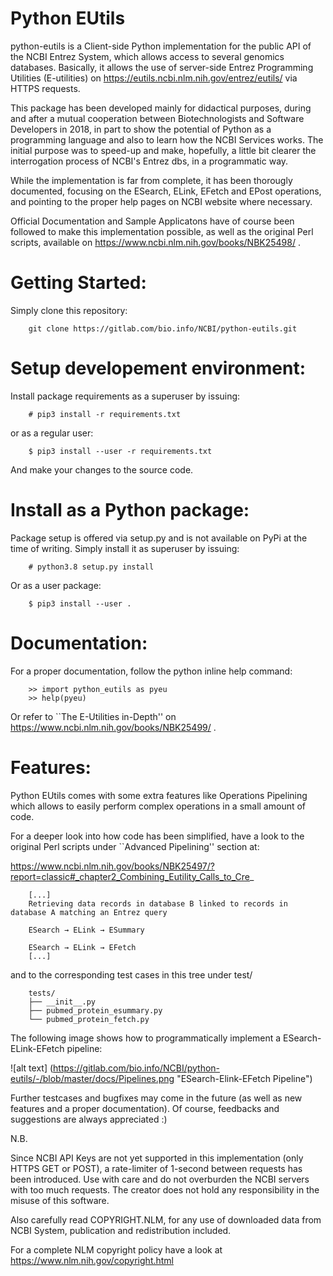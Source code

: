 Python EUtils
=============

python-eutils is a Client-side Python implementation for the public API of the NCBI Entrez System, 
which allows access to several genomics databases.
Basically, it allows the use of server-side Entrez Programming Utilities (E-utilities)
on https://eutils.ncbi.nlm.nih.gov/entrez/eutils/ via HTTPS requests.

This package has been developed mainly for didactical purposes, during and after a mutual cooperation 
between Biotechnologists and Software Developers in 2018, in part to show the potential of Python 
as a programming language and also to learn how the NCBI Services works.
The initial purpose was to speed-up and make, hopefully, a little bit clearer 
the interrogation process of NCBI's Entrez dbs, in a programmatic way.

While the implementation is far from complete, it has been thorougly documented, focusing on
the ESearch, ELink, EFetch and EPost operations, and pointing to the proper help pages 
on NCBI website where necessary.

Official Documentation and Sample Applicatons have of course been followed to make this implementation possible,
as well as the original Perl scripts, available on https://www.ncbi.nlm.nih.gov/books/NBK25498/ .

Getting Started:
================

Simply clone this repository:

        git clone https://gitlab.com/bio.info/NCBI/python-eutils.git


Setup developement environment:
===============================

Install package requirements as a superuser by issuing:

        # pip3 install -r requirements.txt

or as a regular user:

        $ pip3 install --user -r requirements.txt

And make your changes to the source code.

Install as a Python package:
===========================

Package setup is offered via setup.py and is not available on PyPi at the time of writing.
Simply install it as superuser by issuing:

        # python3.8 setup.py install

Or as a user package:

        $ pip3 install --user .


Documentation:
==============

For a proper documentation, follow the python inline help command:

        >> import python_eutils as pyeu
        >> help(pyeu)

Or refer to ``The E-Utilities in-Depth'' on https://www.ncbi.nlm.nih.gov/books/NBK25499/ .

Features:
=========

Python EUtils comes with some extra features like Operations Pipelining which allows to easily perform complex
operations in a small amount of code.

For a deeper look into how code has been simplified, have a look to the original Perl scripts
under ``Advanced Pipelining'' section at:

https://www.ncbi.nlm.nih.gov/books/NBK25497/?report=classic#_chapter2_Combining_Eutility_Calls_to_Cre_


        [...]
        Retrieving data records in database B linked to records in database A matching an Entrez query

        ESearch → ELink → ESummary

        ESearch → ELink → EFetch
        [...]

and to the corresponding test cases in this tree under test/
        
        tests/
        ├── __init__.py
        ├── pubmed_protein_esummary.py
        └── pubmed_protein_fetch.py


The following image shows how to programmatically implement a ESearch-ELink-EFetch pipeline:

![alt text] (https://gitlab.com/bio.info/NCBI/python-eutils/-/blob/master/docs/Pipelines.png "ESearch-Elink-EFetch Pipeline")

Further testcases and bugfixes may come in the future (as well as new features and a proper documentation).
Of course, feedbacks and suggestions are always appreciated :)

N.B. 

Since NCBI API Keys are not yet supported in this implementation (only HTTPS GET or POST),
a rate-limiter of 1-second between requests has been introduced. 
Use with care and do not overburden the NCBI servers with too much requests. 
The creator does not hold any responsibility in the misuse of this software.

Also carefully read COPYRIGHT.NLM, for any use of downloaded data from NCBI System, 
publication and redistribution included.

For a complete NLM copyright policy have a look at https://www.nlm.nih.gov/copyright.html






